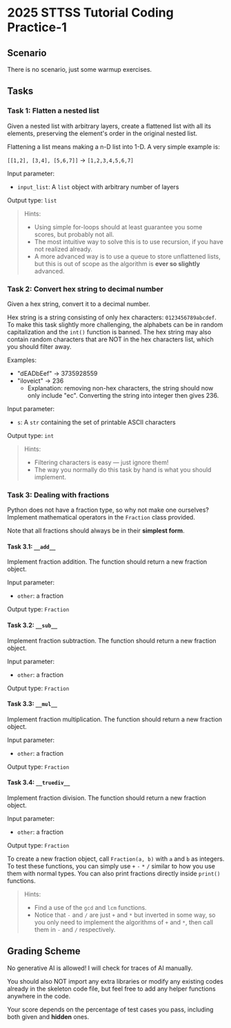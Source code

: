 # 2025 STTSS Tutorial Coding Practice-1

## Scenario

There is no scenario, just some warmup exercises.

## Tasks

### Task 1: Flatten a nested list

Given a nested list with arbitrary layers, create a flattened list with all its elements, preserving the element's order in the original nested list.

Flattening a list means making a n-D list into 1-D. A very simple example is:

`[[1,2], [3,4], [5,6,7]]` $\rightarrow$ `[1,2,3,4,5,6,7]`

Input parameter:
- `input_list`: A `list` object with arbitrary number of layers

Output type: `list`

> Hints:
> - Using simple for-loops should at least guarantee you some scores, but probably not all.
> - The most intuitive way to solve this is to use recursion, if you have not realized already.
> - A more advanced way is to use a queue to store unflattened lists, but this is out of scope as the algorithm is **ever so slightly** advanced.

### Task 2: Convert hex string to decimal number

Given a hex string, convert it to a decimal number.

Hex string is a string consisting of only hex characters: `0123456789abcdef`. To make this task slightly more challenging, the alphabets can be in random capitalization and the `int()` function is banned. The hex string may also contain random characters that are NOT in the hex characters list, which you should filter away.

Examples:
- "dEADbEef" $\rightarrow$ 3735928559
- "iloveict" $\rightarrow$ 236
    - Explanation: removing non-hex characters, the string should now only include "ec". Converting the string into integer then gives 236.

Input parameter:
- `s`: A `str` containing the set of printable ASCII characters

Output type: `int`

> Hints:
> - Filtering characters is easy — just ignore them!
> - The way you normally do this task by hand is what you should implement.

### Task 3: Dealing with fractions

Python does not have a fraction type, so why not make one ourselves? Implement mathematical operators in the `Fraction` class provided.

Note that all fractions should always be in their **simplest form**.

#### Task 3.1: `__add__`

Implement fraction addition. The function should return a new fraction object.

Input parameter:
- `other`: a fraction

Output type: `Fraction`

#### Task 3.2: `__sub__`

Implement fraction subtraction. The function should return a new fraction object.

Input parameter:
- `other`: a fraction

Output type: `Fraction`

#### Task 3.3: `__mul__`

Implement fraction multiplication. The function should return a new fraction object.

Input parameter:
- `other`: a fraction

Output type: `Fraction`

#### Task 3.4: `__truediv__`

Implement fraction division. The function should return a new fraction object.

Input parameter:
- `other`: a fraction

Output type: `Fraction`

To create a new fraction object, call `Fraction(a, b)` with `a` and `b` as integers. To test these functions, you can simply use `+` `-` `*` `/` similar to how you use them with normal types. You can also print fractions directly inside `print()` functions.

> Hints:
> - Find a use of the `gcd` and `lcm` functions.
> - Notice that `-` and `/` are just `+` and `*` but inverted in some way, so you only need to implement the algorithms of `+` and `*`, then call them in `-` and `/` respectively.

## Grading Scheme

No generative AI is allowed! I will check for traces of AI manually.

You should also NOT import any extra libraries or modify any existing codes already in the skeleton code file, but feel free to add any helper functions anywhere in the code.

Your score depends on the percentage of test cases you pass, including both given and **hidden** ones.